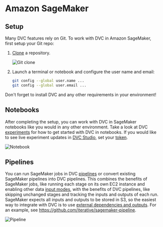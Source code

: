 # Amazon SageMaker

## Setup

Many DVC features rely on Git. To work with DVC in Amazon SageMaker, first setup
your Git repo:

1. [Clone] a repository.

   ![Git clone](/img/sagemaker-git-clone.gif)

2. Launch a terminal or notebook and configure the user name and email:

   ```bash
   git config --global user.name ...
   git config --global user.email ...
   ```

Don't forget to install DVC and any other requirements in your environment!

## Notebooks

After completing the setup, you can work with DVC in SageMaker notebooks like
you would in any other environment. Take a look at DVC [experiments] for how to
get started with DVC in notebooks. If you would like to see live experiment
updates in [DVC Studio], set your [token].

![Notebook](/img/sagemaker-notebook.gif)

## Pipelines

You can run SageMaker jobs in DVC [pipelines] or convert existing SageMaker
pipelines into DVC pipelines. This combines the benefits of SageMaker jobs, like
running each stage on its own EC2 instance and enabling other data
[input modes](https://docs.aws.amazon.com/sagemaker/latest/dg/model-access-training-data.html),
with the benefits of DVC pipelines, like skipping unchanged stages and tracking
the inputs and outputs of each run. SageMaker expects all inputs and outputs to
be stored in S3, so the easiest way to integrate with DVC is to use [external
dependencies and outputs]. For an example, see
https://github.com/iterative/sagemaker-pipeline.

![Pipeline](/img/sagemaker-pipeline.png)

[experiments]: /doc/start/experiments
[clone]: https://docs.aws.amazon.com/sagemaker/latest/dg/studio-tasks-git.html
[dvc studio]: https://studio.iterative.ai
[token]: /doc/studio/user-guide/projects-and-experiments/live-metrics-and-plots
[pipelines]: /doc/user-guide/pipelines
[external dependencies and outputs]:
  /doc/user-guide/pipelines/external-dependencies-and-outputs
